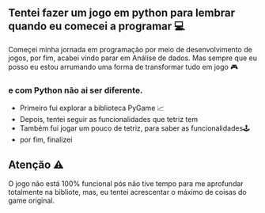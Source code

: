 ## Tentei fazer um jogo em python para lembrar quando eu comecei a programar 💻

Começei minha jornada em programação por meio de desenvolvimento de jogos, por fim, acabei vindo parar em Análise de dados. Mas sempre que eu posso eu estou arrumando uma forma de transformar tudo em jogo 🎮
### e com Python não ai ser diferente. 

- Primeiro fui explorar a biblioteca PyGame 📈
- Depois, tentei seguir as funcionalidades que tetriz tem
- Também fui jogar um pouco de tetriz, para saber as funcionalidades🕹️
- por fim, finalizei

## Atenção ⚠️
O jogo não está 100% funcional pós não tive tempo para me aprofundar totalmente na bibliote, mas, eu tentei acrescentar o máximo de coisas do game original.

